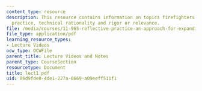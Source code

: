 ```yaml
---
content_type: resource
description: This resource contains information on topics firefighters, reflective
  practice, technical rationality and rigor or relevance.
file: /media/courses/11-965-reflective-practice-an-approach-for-expanding-your-learning-frontiers-january-iap-2007/06d9fde04de1227a0669a09eeff511f1_lect1.pdf
file_type: application/pdf
learning_resource_types:
- Lecture Videos
ocw_type: OCWFile
parent_title: Lecture Videos and Notes
parent_type: CourseSection
resourcetype: Document
title: lect1.pdf
uid: 06d9fde0-4de1-227a-0669-a09eeff511f1
---
```


